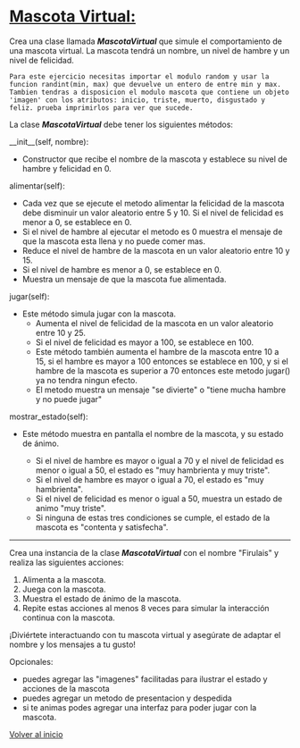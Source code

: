 # [Mascota Virtual:](/Mascota/)

Crea una clase llamada **_MascotaVirtual_** que simule el comportamiento de una mascota virtual. La mascota tendrá un nombre, un nivel de hambre y un nivel de felicidad.

`Para este ejercicio necesitas importar el modulo random y usar la funcion randint(min, max) que devuelve un entero de entre min y max.
Tambien tendras a disposicion el modulo mascota que contiene un objeto 'imagen' con los atributos: inicio, triste, muerto, disgustado y feliz. prueba imprimirlos para ver que sucede.`

La clase **_MascotaVirtual_** debe tener los siguientes métodos:

\_\_init\_\_(self, nombre):

- Constructor que recibe el nombre de la mascota
  y establece su nivel de hambre y felicidad en 0.

alimentar(self):

- Cada vez que se ejecute el metodo alimentar la felicidad de la mascota debe disminuir un valor aleatorio entre 5 y 10. Si el nivel de felicidad es menor a 0, se establece en 0.
- Si el nivel de hambre al ejecutar el metodo es 0 muestra el mensaje de que la mascota esta llena y no puede comer mas.
- Reduce el nivel de hambre de la mascota en un valor aleatorio entre 10 y 15.
- Si el nivel de hambre es menor a 0, se establece en 0.
- Muestra un mensaje de que la mascota fue alimentada.

jugar(self):

- Este método simula jugar con la mascota.
  - Aumenta el nivel de felicidad de la mascota en un valor aleatorio entre 10 y 25.
  - Si el nivel de felicidad es mayor a 100, se establece en 100.
  - Este método también aumenta el hambre de la mascota entre 10 a 15, si el hambre es mayor a 100 entonces se establece en 100, y si el hambre de la mascota es superior a 70 entonces este metodo jugar() ya no tendra ningun efecto.
  - El metodo muestra un mensaje "se divierte" o "tiene mucha hambre y no puede jugar"

mostrar_estado(self):

- Este método muestra en pantalla el nombre de la mascota, y su estado de ánimo.

  - Si el nivel de hambre es mayor o igual a 70 y el nivel de felicidad es menor o igual a 50, el estado es "muy hambrienta y muy triste".
  - Si el nivel de hambre es mayor o igual a 70, el estado es "muy hambrienta".
  - Si el nivel de felicidad es menor o igual a 50, muestra un estado de animo "muy triste".
  - Si ninguna de estas tres condiciones se cumple, el estado de la mascota es "contenta y satisfecha".

---

Crea una instancia de la clase **_MascotaVirtual_** con el
nombre "Firulais" y realiza las siguientes acciones:

1. Alimenta a la mascota.
2. Juega con la mascota.
3. Muestra el estado de ánimo de la mascota.
4. Repite estas acciones al menos 8 veces para simular la interacción continua con la mascota.

¡Diviértete interactuando con tu mascota virtual y asegúrate de adaptar el nombre y los mensajes a tu gusto!

Opcionales:

- puedes agregar las "imagenes" facilitadas para ilustrar el estado y acciones de la mascota
- puedes agregar un metodo de presentacion y despedida
- si te animas podes agregar una interfaz para poder jugar con la mascota.

[Volver al inicio](/readme.md)
